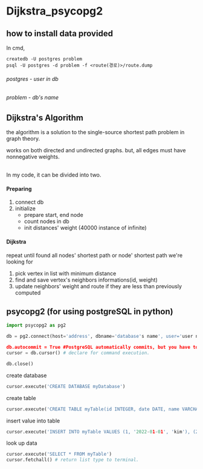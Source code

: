 # Dijkstra_psycopg2
## how to install data provided
In cmd,
```shell
createdb -U postgres problem
psql -U postgres -d problem -f <route(경로)>/route.dump
```
###### postgres - user in db
###### problem - db's name

## Dijkstra's Algorithm
the algorithm is a solution to the single-source shortest path problem in graph theory.

works on both directed and undirected graphs. but, all edges must have nonnegative weights.


\
In my code, it can be divided into two.

#### Preparing
1. connect db
2. initialize
    - prepare start, end node
    - count nodes in db
    - init distances' weight (40000 instance of infinite)
#### Dijkstra
repeat until found all nodes' shortest path or node' shortest path we're looking for
1. pick vertex in list with minimum distance
2. find and save vertex's neighbors informations(id, weight)
3. update neighbors' weight and route if they are less than previously computed

## psycopg2 (for using postgreSQL in python)
```python
import psycopg2 as pg2

db = pg2.connect(host='address', dbname='database's name', user='user name', password='password', port='port number')

db.autocommit = True #PostgreSQL automatically commits, but you have to set up the autocommit separately in Python.
cursor = db.cursor() # declare for command execution.

db.close()
```

create database
```python
cursor.execute('CREATE DATABASE myDatabase')
```

create table
```python
cursor.execute('CREATE TABLE myTable(id INTEGER, date DATE, name VARCHAR(20))')
```

insert value into table
```python
cursor.execute('INSERT INTO myTable VALUES (1, '2022-01-01', 'kim'), (2, '2022-01-02', 'Jay')')
```

look up data
```python
cursor.execute('SELECT * FROM myTable')
cursor.fetchall() # return list type to terminal.
```

